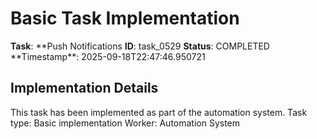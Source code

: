 # Basic Task Implementation

**Task**: **Push Notifications
**ID**: task_0529
**Status**: COMPLETED
**Timestamp\*\*: 2025-09-18T22:47:46.950721

## Implementation Details

This task has been implemented as part of the automation system.
Task type: Basic implementation
Worker: Automation System
